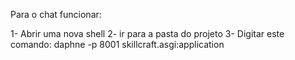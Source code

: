 Para o chat funcionar:

  1- Abrir uma nova shell
    2- ir para a pasta do projeto
      3- Digitar este comando:  daphne -p 8001 skillcraft.asgi:application
